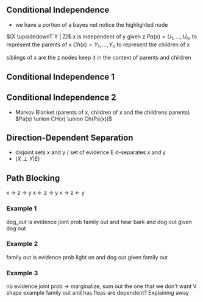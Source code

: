 ## Conditional Independence
* we have a portion of a bayes net
notice the highlighted node

$(X \upsidedownT Y | Z)$
x is independent of y given z
$Pa(x) = U_1, ..., U_m$ to represent the parents of x
$Ch(x) = Y_1, ..., Y_n$ to represent the children of x

siblings of x are the z nodes
keep it in the context of parents and children

## Conditional Independence 1
## Conditional Independence 2
* Markov Blanket (parents of x, children of x and the childrens parents) $Pa(x) \union CH(x) \union Ch(Pa(x))$
## Direction-Dependent Separation
* disjoint sets x and y / set of evidence E d-separates x and y 
* $(X \perp Y | E)$

## Path Blocking

x -> z -> y
x <- z -> y
x -> z <- y

### Example 1
dog_out is evidence
joint prob family out and hear bark and dog out given dog out
### Example 2
family out is evidence
prob light on and dog out given family out
### Example 3
no evidence
joint prob -> marginalize, sum out the one that we don't want
V shape example
family out and has fleas are dependent? Explaining away
